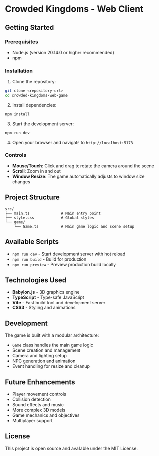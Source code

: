 # Crowded Kingdoms - Web Client

## Getting Started

### Prerequisites

- Node.js (version 20.14.0 or higher recommended)
- npm

### Installation

1. Clone the repository:
```bash
git clone <repository-url>
cd crowded-kingdoms-web-game
```

2. Install dependencies:
```bash
npm install
```

3. Start the development server:
```bash
npm run dev
```

4. Open your browser and navigate to `http://localhost:5173`

### Controls

- **Mouse/Touch**: Click and drag to rotate the camera around the scene
- **Scroll**: Zoom in and out
- **Window Resize**: The game automatically adjusts to window size changes

## Project Structure

```
src/
├── main.ts              # Main entry point
├── style.css            # Global styles
└── game/
    └── Game.ts          # Main game logic and scene setup
```

## Available Scripts

- `npm run dev` - Start development server with hot reload
- `npm run build` - Build for production
- `npm run preview` - Preview production build locally

## Technologies Used

- **Babylon.js** - 3D graphics engine
- **TypeScript** - Type-safe JavaScript
- **Vite** - Fast build tool and development server
- **CSS3** - Styling and animations

## Development

The game is built with a modular architecture:

- `Game` class handles the main game logic
- Scene creation and management
- Camera and lighting setup
- NPC generation and animation
- Event handling for resize and cleanup

## Future Enhancements

- Player movement controls
- Collision detection
- Sound effects and music
- More complex 3D models
- Game mechanics and objectives
- Multiplayer support

## License

This project is open source and available under the MIT License. 
